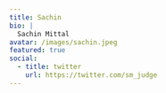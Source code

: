 ```yaml
---
title: Sachin
bio: |
  Sachin Mittal
avatar: /images/sachin.jpeg
featured: true
social:
  - title: twitter
    url: https://twitter.com/sm_judge
---
```

